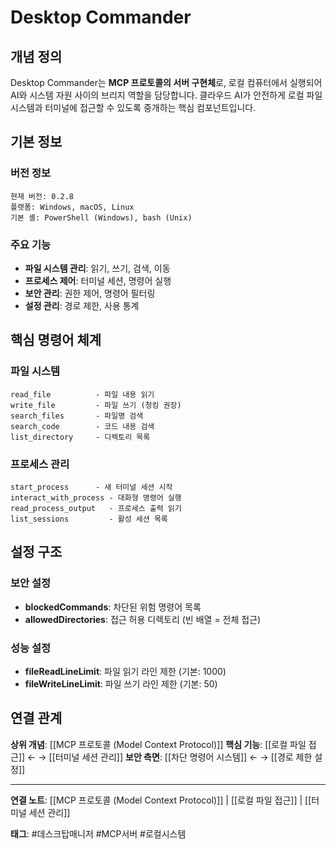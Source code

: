 # Desktop Commander

## 개념 정의

Desktop Commander는 **MCP 프로토콜의 서버 구현체**로, 로컬 컴퓨터에서 실행되어 AI와 시스템 자원 사이의 브리지 역할을 담당합니다. 클라우드 AI가 안전하게 로컬 파일 시스템과 터미널에 접근할 수 있도록 중개하는 핵심 컴포넌트입니다.

## 기본 정보

### 버전 정보
```
현재 버전: 0.2.8
플랫폼: Windows, macOS, Linux
기본 셸: PowerShell (Windows), bash (Unix)
```

### 주요 기능
- **파일 시스템 관리**: 읽기, 쓰기, 검색, 이동
- **프로세스 제어**: 터미널 세션, 명령어 실행
- **보안 관리**: 권한 제어, 명령어 필터링
- **설정 관리**: 경로 제한, 사용 통계

## 핵심 명령어 체계

### 파일 시스템
```
read_file          - 파일 내용 읽기
write_file         - 파일 쓰기 (청킹 권장)
search_files       - 파일명 검색
search_code        - 코드 내용 검색
list_directory     - 디렉토리 목록
```

### 프로세스 관리
```
start_process      - 새 터미널 세션 시작
interact_with_process - 대화형 명령어 실행
read_process_output   - 프로세스 출력 읽기
list_sessions         - 활성 세션 목록
```

## 설정 구조

### 보안 설정
- **blockedCommands**: 차단된 위험 명령어 목록
- **allowedDirectories**: 접근 허용 디렉토리 (빈 배열 = 전체 접근)

### 성능 설정
- **fileReadLineLimit**: 파일 읽기 라인 제한 (기본: 1000)
- **fileWriteLineLimit**: 파일 쓰기 라인 제한 (기본: 50)

## 연결 관계

**상위 개념**: [[MCP 프로토콜 (Model Context Protocol)]]
**핵심 기능**: [[로컬 파일 접근]] ← → [[터미널 세션 관리]]
**보안 측면**: [[차단 명령어 시스템]] ← → [[경로 제한 설정]]

---

**연결 노트**: [[MCP 프로토콜 (Model Context Protocol)]] | [[로컬 파일 접근]] | [[터미널 세션 관리]]

**태그**: #데스크탑매니저 #MCP서버 #로컬시스템